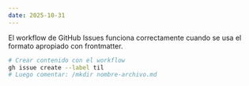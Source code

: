 ```yaml
---
date: 2025-10-31
---
```


El workflow de GitHub Issues funciona correctamente cuando se usa el formato apropiado con frontmatter.

```bash
# Crear contenido con el workflow
gh issue create --label til
# Luego comentar: /mkdir nombre-archivo.md
```